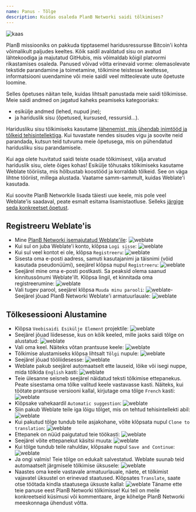 ```yaml
---
name: Panus - Tõlge
description: Kuidas osaleda PlanB Networki saidi tõlkimises?
---
```

![kaas](assets/cover.webp)

PlanB missiooniks on pakkuda tipptasemel haridusressursse Bitcoin'i kohta võimalikult paljudes keeltes. Kõik saidil avaldatud sisu on avatud lähtekoodiga ja majutatud GitHubis, mis võimaldab kõigil platvormi rikastamises osaleda. Panused võivad võtta erinevaid vorme: olemasolevate tekstide parandamine ja toimetamine, tõlkimine teistesse keeltesse, informatsiooni uuendamine või meie saidil veel mitteolevate uute õpetuste loomine.

Selles õpetuses näitan teile, kuidas lihtsalt panustada meie saidi tõlkimisse. Meie saidi andmed on jagatud kaheks peamiseks kategooriaks:
- esikülje andmed (lehed, nupud jne);
- ja hariduslik sisu (õpetused, kursused, ressursid...).

Haridusliku sisu tõlkimiseks kasutame [lähenemist, mis ühendab inimtööd ja tõlkeid tehisintellektiga](https://github.com/Asi0Flammeus/LLM-Translator). Kui tuvastate nendes sisudes vigu ja soovite neid parandada, kutsun teid tutvuma meie õpetusega, mis on pühendatud haridusliku sisu parandamisele.

Kui aga olete huvitatud saidi teiste osade tõlkimisest, välja arvatud hariduslik sisu, olete õiges kohas! Esikülje tõhusaks tõlkimiseks kasutame Weblate tööriista, mis hõlbustab koostööd ja korraldab tõlkeid. See on väga lihtne tööriist, millega alustada. Vaatame samm-sammult, kuidas Weblate'i kasutada.

Kui soovite PlanB Networkile lisada täiesti uue keele, mis pole veel Weblate'is saadaval, peate esmalt esitama lisamistaotluse. Selleks [järgige seda konkreetset õpetust](https://planb.network/tutorials/others/add-new-language-weblate).

## Registreeru Weblate'is

- Mine [PlanB Networki isemajutatud Weblate'ile](https://weblate.planb.network/):
![weblate](assets/01.webp)
- Kui sul on juba Weblate'i konto, klõpsa `Logi sisse`:
![weblate](assets/02.webp)
- Kui sul veel kontot ei ole, klõpsa `Registreeru`:
![weblate](assets/03.webp)
- Sisesta oma e-posti aadress, samuti kasutajanimi ja täisnimi (võid kasutada pseudonüümi), seejärel klõpsa nupul `Registreeru`:
![weblate](assets/04.webp)
- Seejärel mine oma e-posti postkasti. Sa peaksid olema saanud kinnitussõnumi Weblate'ilt. Klõpsa lingil, et kinnitada oma registreerumine:
![weblate](assets/05.webp)
- Vali tugev parool, seejärel klõpsa `Muuda minu parooli`:
![weblate](assets/06.webp)- Seejärel jõuad PlanB Networki Weblate'i armatuurlauale: 
![weblate](assets/07.webp)

## Tõlkesessiooni Alustamine

- Klõpsa `Veebisaidi Esikülje Element` projektile:
![weblate](assets/08.webp)
- Seejärel jõuad liidesesse, kus on kõik keeled, mille jaoks saidi tõlge on alustatud:
![weblate](assets/09.webp)
- Vali oma keel. Näiteks võtan prantsuse keele:
![weblate](assets/10.webp)
- Tõlkimise alustamiseks klõpsa lihtsalt `Tõlgi` nupule:
![weblate](assets/11.webp)
- Seejärel jõuad tööliidesesse:
![weblate](assets/12.webp)
- Weblate pakub seejärel automaatselt ette lauseid, lõike või isegi nuppe, mida tõlkida `English` kasti: ![weblate](assets/13.webp)
- Teie ülesanne seisneb seejärel näidatud teksti tõlkimise ettepanekus. Peate sisestama oma tõlke valitud keele vastavasse kasti. Näiteks, kui töötate prantsuse versiooni kallal, kirjutage oma tõlge `French` kasti: ![weblate](assets/14.webp)
- Klõpsake vahekaardil `Automatic suggestion`: ![weblate](assets/15.webp)
- Siin pakub Weblate teile iga lõigu tõlget, mis on tehtud tehisintellekti abil: ![weblate](assets/16.webp)
- Kui pakutud tõlge tundub teile asjakohane, võite klõpsata nupul `Clone to translation`: ![weblate](assets/17.webp)
- Ettepanek on nüüd paigutatud teie töökasti: ![weblate](assets/18.webp)
- Seejärel võite ettepanekut käsitsi muuta: ![weblate](assets/19.webp)
- Kui tõlge tundub teile rahuldav, klõpsake nupul `Save and Continue`: ![weblate](assets/20.webp)
- Ja ongi valmis! Teie tõlge on edukalt salvestatud. Weblate suunab teid automaatselt järgmisele tõlkimise üksusele: ![weblate](assets/21.webp)
- Naastes oma keele vastavale armatuurlauale, näete, et tõlkimist vajavatel üksustel on erinevad staatused. Klõpsates `Translate`, saate otse töötada kindla staatusega üksuste kallal: ![weblate](assets/22.webp)
Täname ette teie panuse eest PlanB Networki tõlkimisse! Kui teil on meile konkreetseid küsimusi või kommentaare, ärge kõhelge PlanB Networki meeskonnaga ühendust võtta.